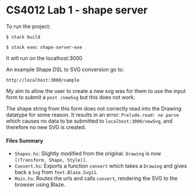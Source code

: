 # CS4012 Lab 1 - shape server

To run the project:

`$ stack build`

`$ stack exec shape-server-exe`

It will run on the localhost:3000

An example Shape DSL to SVG conversion go to:

`http://localhost:3000/sample`

My aim to allow the user to create a new svg was for them to use the input form to submit a `post /newSvg` but this does not work.

The shape string from this form does not correctly read into the Drawing datatype for some reason. 
It results in an error: `Prelude.read: no parse` which causes no data to be submitted to `localhost:3000/newSvg`, and therefore no new SVG is created.

#### Files Summary

- `Shapes.hs`: Slightly modified from the original. `Drawing` is now `[(Transform, Shape, Style)]`.
- `Convert.hs`: Exports a function `convert` which takes a `Drawing` and gives back a `Svg` from `Text.Blaze.Svg11`.
- `Main.hs`: Routes the urls and calls `convert`, rendering the SVG to the browser using Blaze.
